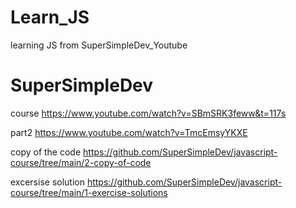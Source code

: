 # Learn_JS
learning JS from SuperSimpleDev_Youtube

# SuperSimpleDev

  course
https://www.youtube.com/watch?v=SBmSRK3feww&t=117s

  part2
https://www.youtube.com/watch?v=TmcEmsyYKXE

<!-- 49分 -->

  copy of the code
https://github.com/SuperSimpleDev/javascript-course/tree/main/2-copy-of-code


  excersise solution
https://github.com/SuperSimpleDev/javascript-course/tree/main/1-exercise-solutions


<!-- review 12r-to 12v someday -->